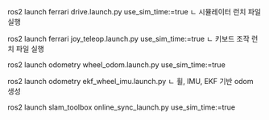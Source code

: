 ros2 launch ferrari drive.launch.py use_sim_time:=true
ㄴ 시뮬레이터 런치 파일 실행

ros2 launch ferrari joy_teleop.launch.py use_sim_time:=true
ㄴ 키보드 조작 런치 파일 실행

ros2 launch odometry wheel_odom.launch.py use_sim_time:=true

ros2 launch odometry ekf_wheel_imu.launch.py
ㄴ 휠, IMU, EKF 기반 odom 생성

ros2 launch slam_toolbox online_sync_launch.py use_sim_time:=true
